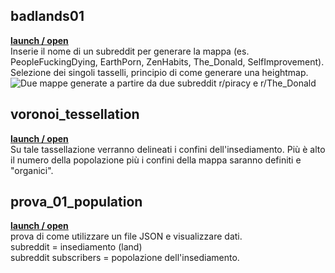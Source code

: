 ## badlands01

**[launch / open](http://dsii-2018-unirsm.github.io/iretrtr/making_visible/badlands01)**<br>
Inserie il nome di un subreddit per generare la mappa (es. PeopleFuckingDying, EarthPorn, ZenHabits, The_Donald, SelfImprovement). Selezione dei singoli tasselli, principio di come generare una heightmap.
<br>![Due mappe generate a partire da due subreddit r/piracy e r/The_Donald](https://i.imgur.com/2AG7tNV.png)

## voronoi_tessellation

**[launch / open](http://dsii-2018-unirsm.github.io/iretrtr/making_visible/voronoi_tessellation)**<br>
Su tale tassellazione verranno delineati i confini dell'insediamento. Più è alto il numero della popolazione più i confini della mappa saranno definiti e "organici".

## prova_01_population

**[launch / open](http://dsii-2018-unirsm.github.io/iretrtr/making_visible/prova_01_population)**<br>
prova di come utilizzare un file JSON e visualizzare dati.
<br>subreddit = insediamento (land)
<br>subreddit subscribers = popolazione dell'insediamento.
